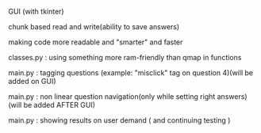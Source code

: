GUI (with tkinter)

chunk based read and write(ability to save answers)

making code more readable and "smarter" and faster

classes.py : using something more ram-friendly than qmap in functions

main.py : tagging questions (example: "misclick" tag on question 4)(will be added on GUI)

main.py : non linear question navigation(only while setting right answers)(will be added AFTER GUI)

main.py : showing results on user demand ( and continuing testing )
